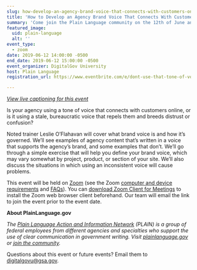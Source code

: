 ```yaml
---
slug: how-develop-an-agency-brand-voice-that-connects-with-customers-online
title: 'How to Develop an Agency Brand Voice That Connects With Customers Online'
summary: 'Come join the Plain Language community on the 12th of June and learn how to develop an agency brand voice!'
featured_image: 
  uid: plain-language
  alt: ''
event_type: 
  - zoom
date: 2019-06-12 14:00:00 -0500
end_date: 2019-06-12 15:00:00 -0500
event_organizer: DigitalGov University
host: Plain Language 
registration_url: https://www.eventbrite.com/e/dont-use-that-tone-of-voice-with-me-how-to-develop-an-agency-brand-voice-registration-61151693361

---
```


_[View live captioning for this event](https://www.captionedtext.com/client/event.aspx?EventID=4010631&CustomerID=321)_

Is your agency using a tone of voice that connects with customers online, or is it using a stale, bureaucratic voice that repels them and breeds distrust or confusion? 
 
Noted trainer Leslie O’Flahavan will cover what brand voice is and how it’s governed. We’ll see examples of agency content that’s written in a voice that supports the agency’s brand, and some examples that don’t. We’ll go through a simple exercise that will help you define your brand voice, which may vary somewhat by project, product, or section of your site. We’ll also discuss the situations in which using an inconsistent voice will cause problems.

This event will be held on [Zoom](https://www.zoom.us/) (see the Zoom [computer and device requirements](https://support.zoom.us/hc/en-us/articles/201362023-System-Requirements-for-PC-Mac-and-Linux) and [FAQs](https://support.zoom.us/hc/en-us/sections/200277708-Frequently-Asked-Questions)). You can [download Zoom Client for Meetings](https://zoom.us/download#client_4meeting) to install the Zoom web browser client beforehand. Our team will email the link to join the event prior to the event date. 

**About PlainLanguage.gov** 

_The [Plain Language Action and Information Network](https://www.plainlanguage.gov/about/) (PLAIN) is a group of federal employees from different agencies and specialties who support the use of clear communication in government writing. Visit [plainlanguage.gov](https://www.plainlanguage.gov/) or [join the community](https://www.digitalgov.gov/communities/plain-language/)._ 

Questions about this event or future events? Email them to [digitalgovu@gsa.gov](mailto:digitalgovu@gsa.gov). 
